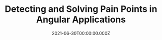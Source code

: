 ---
title: Detecting and Solving Pain Points in Angular Applications
link: https://www.developer-week.de/programm/#/talk/detecting-and-solving-paint-points-in-angular-applications
date: 2021-06-30T00:00:00.000Z
image: speaking.jpg
event: Developer Week 21
tags: [Angular]
dataId: 35543ddf729f4e4e8ca56397a712e49e
slides: https://speakerdeck.com/fabiangosebrink/detecting-and-solving-pain-points-in-angular-applications
category: talks
---